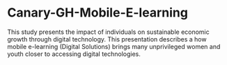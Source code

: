 # Canary-GH-Mobile-E-learning
This study presents the impact of individuals on sustainable economic growth through digital technology. This presentation describes a how mobile e-learning (Digital Solutions) brings many unprivileged women and youth closer to accessing digital technologies.
